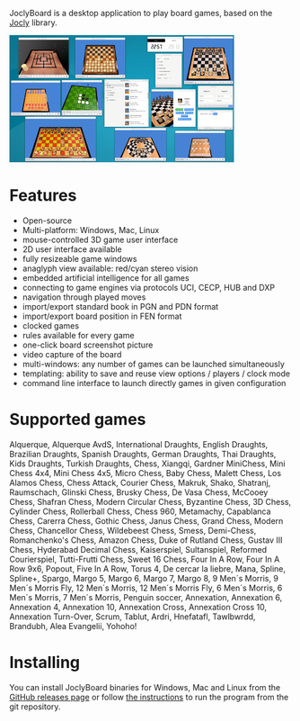 

JoclyBoard is a desktop application to play board games, based on the [Jocly](https://github.com/mi-g/jocly) library.

[![alt tag](visuals/screenshots/screenshot1.jpg "JoclyBoard screenshot")](visuals/screenshots/screenshot1-big.jpg)

Features
========
- Open-source
- Multi-platform: Windows, Mac, Linux
- mouse-controlled 3D game user interface
- 2D user interface available
- fully resizeable game windows
- anaglyph view available: red/cyan stereo vision
- embedded artificial intelligence for all games
- connecting to game engines via protocols UCI, CECP, HUB and DXP
- navigation through played moves
- import/export standard book in PGN and PDN format
- import/export board position in FEN format
- clocked games
- rules available for every game
- one-click board screenshot picture
- video capture of the board
- multi-windows: any number of games can be launched simultaneously
- templating: ability to save and reuse view options / players / clock mode
- command line interface to launch directly games in given configuration

Supported games
===============
Alquerque, Alquerque AvdS, International Draughts, English Draughts, Brazilian Draughts, Spanish Draughts, German Draughts, Thai Draughts, Kids Draughts, Turkish Draughts, Chess, Xiangqi, Gardner MiniChess, Mini Chess 4x4, Mini Chess 4x5, Micro Chess, Baby Chess, Malett Chess, Los Alamos Chess, Chess Attack, Courier Chess, Makruk, Shako, Shatranj, Raumschach, Glinski Chess, Brusky Chess, De Vasa Chess, McCooey Chess, Shafran Chess, Modern Circular Chess, Byzantine Chess, 3D Chess, Cylinder Chess, Rollerball Chess, Chess 960, Metamachy, Capablanca Chess, Carerra Chess, Gothic Chess, Janus Chess, Grand Chess, Modern Chess, Chancellor Chess, Wildebeest Chess, Smess, Demi-Chess, Romanchenko's Chess, Amazon Chess, Duke of Rutland Chess, Gustav III Chess, Hyderabad Decimal Chess, Kaiserspiel, Sultanspiel, Reformed Courierspiel, Tutti-Frutti Chess, Sweet 16 Chess, Four In A Row, Four In A Row 9x6, Popout, Five In A Row, Torus 4, De cercar la liebre, Mana, Spline, Spline+, Spargo, Margo 5, Margo 6, Margo 7, Margo 8, 9 Men´s Morris, 9 Men´s Morris Fly, 12 Men´s Morris, 12 Men´s Morris Fly, 6 Men´s Morris, 6 Men´s Morris, 7 Men´s Morris, Penguin soccer, Annexation, Annexation 6, Annexation 4, Annexation 10, Annexation Cross, Annexation Cross 10, Annexation Turn-Over, Scrum, Tablut, Ardri, Hnefatafl, Tawlbwrdd, Brandubh, Alea Evangelii, Yohoho!

Installing
==========

You can install JoclyBoard binaries for Windows, Mac and Linux from the [GitHub releases page](https://github.com/mi-g/joclyboard/releases) or follow [the instructions](https://github.com/mi-g/joclyboard/wiki/Installing-JoclyBoard-from-Github) to run the program from the git repository.